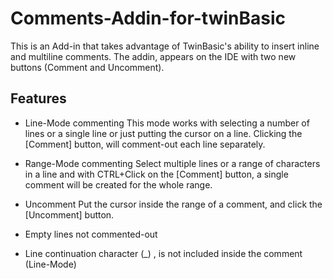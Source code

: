 # Comments-Addin-for-twinBasic



This is an Add-in that takes advantage of TwinBasic's ability to insert inline and multiline comments.
The addin, appears on the IDE with two new buttons (Comment and Uncomment).

Features
--------
- Line-Mode commenting
This mode works with selecting a number of lines or a single line or just putting the cursor on a line.
Clicking the [Comment] button, will comment-out each line separately.

- Range-Mode commenting
Select multiple lines or a range of characters in a line and with CTRL+Click on the [Comment] button,
a single comment will be created for the whole range.

- Uncomment
Put the cursor inside the range of a comment, and click the [Uncomment] button.

- Empty lines not commented-out

- Line continuation character (_) , is not included inside the comment (Line-Mode)
